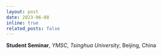 ```yaml
---
layout: post
date: 2023-06-08
inline: true
related_posts: false
---
```


<b>Student Seminar</b>,
<i>YMSC, Tsinghua University</i>,
Beijing, China
